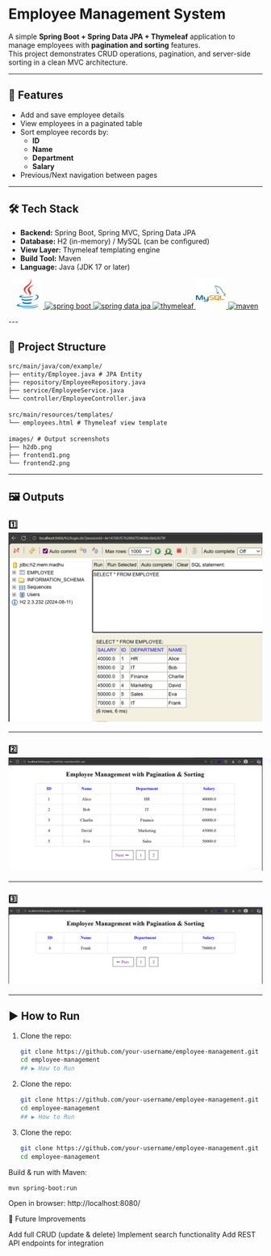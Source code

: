 # Employee Management System

A simple **Spring Boot + Spring Data JPA + Thymeleaf** application to manage employees with **pagination and sorting** features.  
This project demonstrates CRUD operations, pagination, and server-side sorting in a clean MVC architecture.

---

## 🚀 Features
- Add and save employee details
- View employees in a paginated table
- Sort employee records by:
  - **ID**
  - **Name**
  - **Department**
  - **Salary**
- Previous/Next navigation between pages

---

## 🛠️ Tech Stack
- **Backend:** Spring Boot, Spring MVC, Spring Data JPA  
- **Database:** H2 (in-memory) / MySQL (can be configured)  
- **View Layer:** Thymeleaf templating engine  
- **Build Tool:** Maven  
- **Language:** Java (JDK 17 or later)  

<p align="center">
  <a href="https://www.java.com/" target="_blank">
    <img src="https://raw.githubusercontent.com/devicons/devicon/master/icons/java/java-original.svg" alt="java" width="60" height="60"/>
  </a>
  <a href="https://spring.io/projects/spring-boot" target="_blank">
    <img src="https://www.vectorlogo.zone/logos/springio/springio-icon.svg" alt="spring boot" width="60" height="60"/>
  </a>
  <a href="https://spring.io/projects/spring-data-jpa" target="_blank">
    <img src="https://www.vectorlogo.zone/logos/springio/springio-icon.svg" alt="spring data jpa" width="60" height="60"/>
  </a>
  <a href="https://www.thymeleaf.org/" target="_blank">
    <img src="https://www.vectorlogo.zone/logos/thymeleaf/thymeleaf-icon.svg" alt="thymeleaf" width="60" height="60"/>
  </a>
  <a href="https://www.mysql.com/" target="_blank">
    <img src="https://raw.githubusercontent.com/devicons/devicon/master/icons/mysql/mysql-original-wordmark.svg" alt="mysql" width="60" height="60"/>
  </a>
  <a href="https://maven.apache.org/" target="_blank">
    <img src="https://maven.apache.org/images/maven-logo-black-on-white.png" alt="maven" width="90" height="60"/>
  </a>
</p>
---

## 📂 Project Structure
```text
src/main/java/com/example/
├── entity/Employee.java # JPA Entity
├── repository/EmployeeRepository.java
├── service/EmployeeService.java
└── controller/EmployeeController.java

src/main/resources/templates/
└── employees.html # Thymeleaf view template

images/ # Output screenshots
├── h2db.png
├── frontend1.png
└── frontend2.png
```
---

## 🖼️ Outputs

### 1️⃣  ![Home Page](images/h2db.png)

---

### 2️⃣ ![Pagination](images/frontend1.png)

---

### 3️⃣ ![Sorting](images/frontend2.png)

---
## ▶️ How to Run
1. Clone the repo:
   ```bash
   git clone https://github.com/your-username/employee-management.git
   cd employee-management
   ## ▶️ How to Run
1. Clone the repo:
   ```bash
   git clone https://github.com/your-username/employee-management.git
   cd employee-management
   ## ▶️ How to Run
1. Clone the repo:
   ```bash
   git clone https://github.com/your-username/employee-management.git
   cd employee-management
   ```
Build & run with Maven:
```
mvn spring-boot:run
```
Open in browser: http://localhost:8080/

📌 Future Improvements

Add full CRUD (update & delete)
Implement search functionality
Add REST API endpoints for integration
